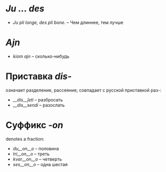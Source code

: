 # *Ju … des*

- *Ju pli longe, des pli bone.* – Чем длиннее, тем лучше
 

# *Ajn*

- *kiom ajn* – сколько-нибудь
 

# Приставка *dis-*

означает разделение, рассеяние; совпадает с русской приставкой раз-:

- *__dis__ĵeti* – разбросать
- *__dis__sendi* – разослать
 

# Суффикс *-on*

denotes a fraction:

- *du__on__o*   – половина
- *tri__on__o*  – треть
- *kvar__on__o* – четверть
- *ses__on__o*  – одна шестая
 

